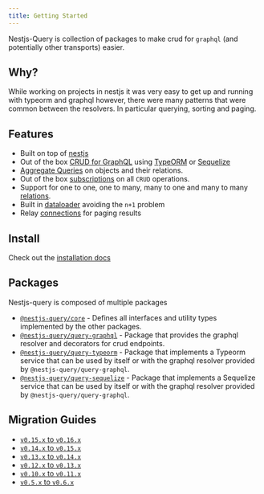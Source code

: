 ```yaml
---
title: Getting Started
---
```


Nestjs-Query is collection of packages to make crud for `graphql` (and potentially other transports) easier.

## Why?

While working on projects in nestjs it was very easy to get up and running with typeorm and graphql however, there were many patterns that were common between the resolvers. In particular querying, sorting and paging.  

## Features

* Built on top of [nestjs](https://nestjs.com/)
* Out of the box [CRUD for GraphQL](../graphql/resolvers.mdx) using [TypeORM](https://typeorm.io/) or [Sequelize](https://sequelize.org/)
* [Aggregate Queries](../graphql/aggregations.mdx) on objects and their relations.
* Out of the box [subscriptions](../graphql/subscriptions.mdx) on all `CRUD` operations.
* Support for one to one, one to many, many to one and many to many [relations](../graphql/relations.mdx).
* Built in [dataloader](https://github.com/graphql/dataloader) avoiding the `n+1` problem
* Relay [connections](https://facebook.github.io/relay/graphql/connections.htm) for paging results  

## Install

Check out the [installation docs](./install.md)

## Packages

Nestjs-query is composed of multiple packages

* [`@nestjs-query/core`](https://github.com/doug-martin/nestjs-query/tree/master/packages/core) - Defines all interfaces and utility types implemented by the other packages.
* [`@nestjs-query/query-graphql`](https://github.com/doug-martin/nestjs-query/tree/master/packages/query-graphql) - Package that provides the graphql resolver and decorators for crud endpoints.
* [`@nestjs-query/query-typeorm`](https://github.com/doug-martin/nestjs-query/tree/master/packages/query-typeorm) - Package that implements a Typeorm service that can be used by itself or with the graphql resolver provided by `@nestjs-query/query-graphql`.
* [`@nestjs-query/query-sequelize`](https://github.com/doug-martin/nestjs-query/tree/master/packages/query-sequelize) - Package that implements a Sequelize service that can be used by itself or with the graphql resolver provided by `@nestjs-query/query-graphql`.

## Migration Guides

* [`v0.15.x` to `v0.16.x`](../migration-guides/v0.15.x-to-v0.16.x.mdx)
* [`v0.14.x` to `v0.15.x`](../migration-guides/v0.14.x-to-v0.15.x.mdx)
* [`v0.13.x` to `v0.14.x`](../migration-guides/v0.13.x-to-v0.14.x.md)
* [`v0.12.x` to `v0.13.x`](../migration-guides/v0.12.x-to-v0.13.x.md)
* [`v0.10.x` to `v0.11.x`](../migration-guides/v0.10.x-to-v0.11.x.mdx)
* [`v0.5.x` to `v0.6.x`](../migration-guides/v0.5.x-to-v0.6.x.md)

